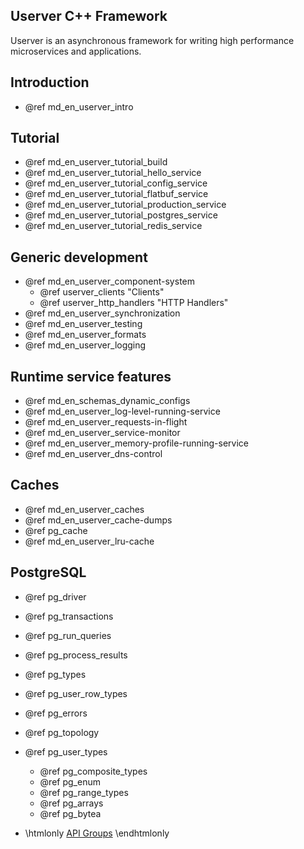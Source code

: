 ## Userver C++ Framework 

Userver is an asynchronous framework for writing high performance microservices and applications.


## Introduction
* @ref md_en_userver_intro

## Tutorial
* @ref md_en_userver_tutorial_build
* @ref md_en_userver_tutorial_hello_service
* @ref md_en_userver_tutorial_config_service
* @ref md_en_userver_tutorial_flatbuf_service
* @ref md_en_userver_tutorial_production_service
* @ref md_en_userver_tutorial_postgres_service
* @ref md_en_userver_tutorial_redis_service

## Generic development
* @ref md_en_userver_component-system
  * @ref userver_clients "Clients"
  * @ref userver_http_handlers "HTTP Handlers"
* @ref md_en_userver_synchronization
* @ref md_en_userver_testing
* @ref md_en_userver_formats
* @ref md_en_userver_logging

## Runtime service features
* @ref md_en_schemas_dynamic_configs
* @ref md_en_userver_log-level-running-service
* @ref md_en_userver_requests-in-flight
* @ref md_en_userver_service-monitor
* @ref md_en_userver_memory-profile-running-service
* @ref md_en_userver_dns-control

## Caches
* @ref md_en_userver_caches
* @ref md_en_userver_cache-dumps
* @ref pg_cache
* @ref md_en_userver_lru-cache

## PostgreSQL
* @ref pg_driver
* @ref pg_transactions
* @ref pg_run_queries
* @ref pg_process_results
* @ref pg_types
* @ref pg_user_row_types
* @ref pg_errors
* @ref pg_topology
* @ref pg_user_types
  * @ref pg_composite_types
  * @ref pg_enum
  * @ref pg_range_types
  * @ref pg_arrays
  * @ref pg_bytea

* \htmlonly <a href="../../modules.html">API Groups</a> \endhtmlonly
  
